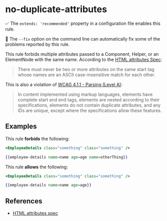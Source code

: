 # no-duplicate-attributes

✅ The `extends: 'recommended'` property in a configuration file enables this rule.

🔧 The `--fix` option on the command line can automatically fix some of the problems reported by this rule.

This rule forbids multiple attributes passed to a Component, Helper, or an ElementNode with the same name. According to the [HTML attributes Spec](https://html.spec.whatwg.org/multipage/syntax.html#attributes-2):

> There must never be two or more attributes on the same start tag whose names are an ASCII case-insensitive match for each other.

This is also a violation of [WCAG 4.1.1 - Parsing (Level A)](https://www.w3.org/WAI/WCAG21/Understanding/parsing.html):

> In content implemented using markup languages, elements have complete start and end tags, elements are nested according to their specifications, elements do not contain duplicate attributes, and any IDs are unique, except where the specifications allow these features.

## Examples

This rule **forbids** the following:

```hbs
<EmployeeDetails class="something" class="something" />
```

```hbs
{{employee-details name=name age=age name=otherThing}}
```

This rule **allows** the following:

```hbs
<EmployeeDetails class="something" class="something" />
```

```hbs
{{employee-details name=name age=age}}
```

## References

* [HTML attributes spec](https://html.spec.whatwg.org/multipage/syntax.html#attributes-2)
